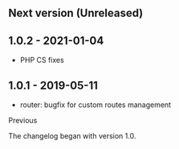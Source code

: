 ## Next version (Unreleased)
## 1.0.2 - 2021-01-04
- PHP CS fixes

## 1.0.1 - 2019-05-11
- router: bugfix for custom routes management

Previous

The changelog began with version 1.0.
